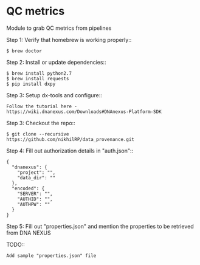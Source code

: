 # QC metrics
Module to grab QC metrics from pipelines

Step 1: Verify that homebrew is working properly::

    $ brew doctor

Step 2: Install or update dependencies::

    $ brew install python2.7
    $ brew install requests
    $ pip install dxpy

Step 3: Setup dx-tools and configure::
  
    Follow the tutorial here - https://wiki.dnanexus.com/Downloads#DNAnexus-Platform-SDK
    
Step 3: Checkout the repo::

    $ git clone --recursive https://github.com/nikhilRP/data_provenance.git

Step 4: Fill out authorization details in "auth.json"::
    
    {
      "dnanexus": {
        "project": "",
        "data_dir": ""
      },
      "encoded": {
        "SERVER": "",
        "AUTHID": "",
        "AUTHPW": ""
      }
    }

Step 5: Fill out "properties.json" and mention the properties to be retrieved from DNA NEXUS

TODO::

    Add sample "properties.json" file
